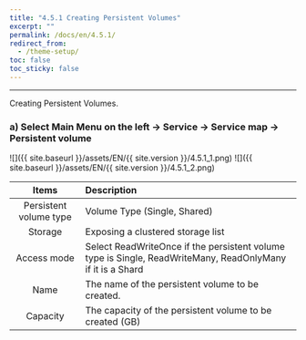 ```yaml
---
title: "4.5.1 Creating Persistent Volumes"
excerpt: ""
permalink: /docs/en/4.5.1/
redirect_from:
  - /theme-setup/
toc: false
toc_sticky: false
---
```


---
Creating Persistent Volumes.

### a\) Select Main Menu on the left → Service → Service map → Persistent volume
![]({{ site.baseurl }}/assets/EN/{{ site.version }}/4.5.1_1.png)
![]({{ site.baseurl }}/assets/EN/{{ site.version }}/4.5.1_2.png)

|       **Items**        | **Description**                                                                                            |
| :--------------------: | :--------------------------------------------------------------------------------------------------------- |
| Persistent volume type | Volume Type (Single, Shared)                                                                               |
|        Storage         | Exposing a clustered storage list                                                                          |
|      Access mode       | Select ReadWriteOnce if the persistent volume type is Single, ReadWriteMany, ReadOnlyMany if it is a Shard |
|          Name          | The name of the persistent volume to be created.                                                           |
|        Capacity        | The capacity of the persistent volume to be created (GB)                                                   |
